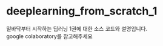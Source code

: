 # deeplearning_from_scratch_1
밑바닥부터 시작하는 딥러닝 1권에 대한 소스 코드와 설명입니다.
</br>google colaboratory를 참고해주세요</br>
